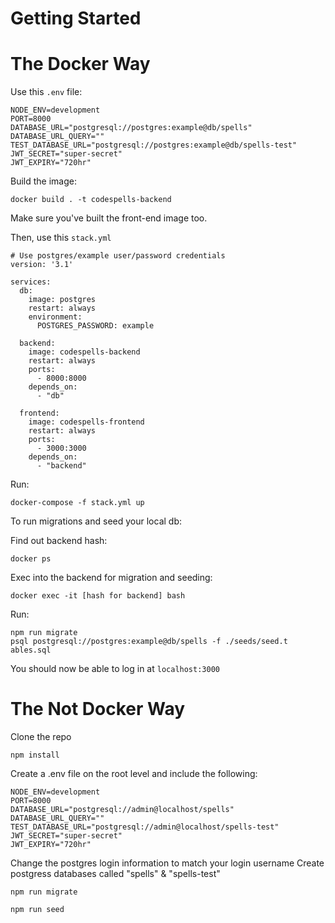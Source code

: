 # Getting Started

# The Docker Way

Use this `.env` file:

```
NODE_ENV=development
PORT=8000
DATABASE_URL="postgresql://postgres:example@db/spells"
DATABASE_URL_QUERY=""
TEST_DATABASE_URL="postgresql://postgres:example@db/spells-test"
JWT_SECRET="super-secret"
JWT_EXPIRY="720hr"
```

Build the image:

```
docker build . -t codespells-backend
```

Make sure you've built the front-end image too.

Then, use this `stack.yml`

```
# Use postgres/example user/password credentials
version: '3.1'

services:
  db:
    image: postgres
    restart: always
    environment:
      POSTGRES_PASSWORD: example

  backend:
    image: codespells-backend
    restart: always
    ports:
      - 8000:8000
    depends_on:
      - "db"

  frontend:
    image: codespells-frontend
    restart: always
    ports:
      - 3000:3000
    depends_on:
      - "backend"
```

Run:

```
docker-compose -f stack.yml up
```

To run migrations and seed your local db:

Find out backend hash:

```
docker ps
```

Exec into the backend for migration and seeding:

```
docker exec -it [hash for backend] bash
```

Run:

```
npm run migrate
psql postgresql://postgres:example@db/spells -f ./seeds/seed.t
ables.sql
```

You should now be able to log in at `localhost:3000`



# The Not Docker Way

Clone the repo

`npm install`

Create a .env file on the root level and include the following:
```
NODE_ENV=development
PORT=8000
DATABASE_URL="postgresql://admin@localhost/spells"
DATABASE_URL_QUERY=""
TEST_DATABASE_URL="postgresql://admin@localhost/spells-test"
JWT_SECRET="super-secret"
JWT_EXPIRY="720hr"
```

Change the postgres login information to match your login username
Create postgress databases called "spells" & "spells-test"

`npm run migrate`

`npm run seed`

